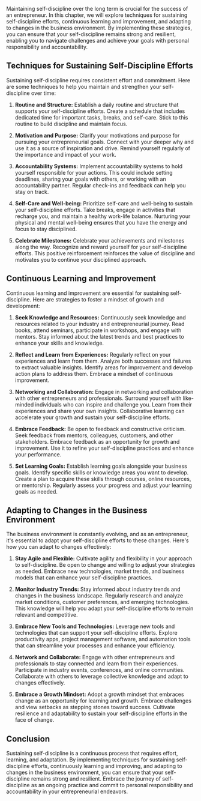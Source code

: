 
Maintaining self-discipline over the long term is crucial for the success of an entrepreneur. In this chapter, we will explore techniques for sustaining self-discipline efforts, continuous learning and improvement, and adapting to changes in the business environment. By implementing these strategies, you can ensure that your self-discipline remains strong and resilient, enabling you to navigate challenges and achieve your goals with personal responsibility and accountability.

## Techniques for Sustaining Self-Discipline Efforts

Sustaining self-discipline requires consistent effort and commitment. Here are some techniques to help you maintain and strengthen your self-discipline over time:

1. **Routine and Structure:** Establish a daily routine and structure that supports your self-discipline efforts. Create a schedule that includes dedicated time for important tasks, breaks, and self-care. Stick to this routine to build discipline and maintain focus.
    
2. **Motivation and Purpose:** Clarify your motivations and purpose for pursuing your entrepreneurial goals. Connect with your deeper why and use it as a source of inspiration and drive. Remind yourself regularly of the importance and impact of your work.
    
3. **Accountability Systems:** Implement accountability systems to hold yourself responsible for your actions. This could include setting deadlines, sharing your goals with others, or working with an accountability partner. Regular check-ins and feedback can help you stay on track.
    
4. **Self-Care and Well-being:** Prioritize self-care and well-being to sustain your self-discipline efforts. Take breaks, engage in activities that recharge you, and maintain a healthy work-life balance. Nurturing your physical and mental well-being ensures that you have the energy and focus to stay disciplined.
    
5. **Celebrate Milestones:** Celebrate your achievements and milestones along the way. Recognize and reward yourself for your self-discipline efforts. This positive reinforcement reinforces the value of discipline and motivates you to continue your disciplined approach.
    

## Continuous Learning and Improvement

Continuous learning and improvement are essential for sustaining self-discipline. Here are strategies to foster a mindset of growth and development:

1. **Seek Knowledge and Resources:** Continuously seek knowledge and resources related to your industry and entrepreneurial journey. Read books, attend seminars, participate in workshops, and engage with mentors. Stay informed about the latest trends and best practices to enhance your skills and knowledge.
    
2. **Reflect and Learn from Experiences:** Regularly reflect on your experiences and learn from them. Analyze both successes and failures to extract valuable insights. Identify areas for improvement and develop action plans to address them. Embrace a mindset of continuous improvement.
    
3. **Networking and Collaboration:** Engage in networking and collaboration with other entrepreneurs and professionals. Surround yourself with like-minded individuals who can inspire and challenge you. Learn from their experiences and share your own insights. Collaborative learning can accelerate your growth and sustain your self-discipline efforts.
    
4. **Embrace Feedback:** Be open to feedback and constructive criticism. Seek feedback from mentors, colleagues, customers, and other stakeholders. Embrace feedback as an opportunity for growth and improvement. Use it to refine your self-discipline practices and enhance your performance.
    
5. **Set Learning Goals:** Establish learning goals alongside your business goals. Identify specific skills or knowledge areas you want to develop. Create a plan to acquire these skills through courses, online resources, or mentorship. Regularly assess your progress and adjust your learning goals as needed.
    

## Adapting to Changes in the Business Environment

The business environment is constantly evolving, and as an entrepreneur, it's essential to adapt your self-discipline efforts to these changes. Here's how you can adapt to changes effectively:

1. **Stay Agile and Flexible:** Cultivate agility and flexibility in your approach to self-discipline. Be open to change and willing to adjust your strategies as needed. Embrace new technologies, market trends, and business models that can enhance your self-discipline practices.
    
2. **Monitor Industry Trends:** Stay informed about industry trends and changes in the business landscape. Regularly research and analyze market conditions, customer preferences, and emerging technologies. This knowledge will help you adapt your self-discipline efforts to remain relevant and competitive.
    
3. **Embrace New Tools and Technologies:** Leverage new tools and technologies that can support your self-discipline efforts. Explore productivity apps, project management software, and automation tools that can streamline your processes and enhance your efficiency.
    
4. **Network and Collaborate:** Engage with other entrepreneurs and professionals to stay connected and learn from their experiences. Participate in industry events, conferences, and online communities. Collaborate with others to leverage collective knowledge and adapt to changes effectively.
    
5. **Embrace a Growth Mindset:** Adopt a growth mindset that embraces change as an opportunity for learning and growth. Embrace challenges and view setbacks as stepping stones toward success. Cultivate resilience and adaptability to sustain your self-discipline efforts in the face of change.
    

## Conclusion

Sustaining self-discipline is a continuous process that requires effort, learning, and adaptation. By implementing techniques for sustaining self-discipline efforts, continuously learning and improving, and adapting to changes in the business environment, you can ensure that your self-discipline remains strong and resilient. Embrace the journey of self-discipline as an ongoing practice and commit to personal responsibility and accountability in your entrepreneurial endeavors.
